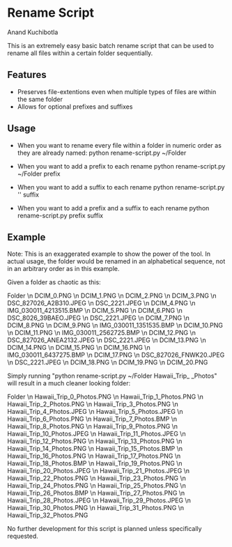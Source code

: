 Rename Script
=============
Anand Kuchibotla

This is an extremely easy basic batch rename script that can be used to rename all files within a certain folder sequentially.

Features
--------
- Preserves file-extentions even when multiple types of files are within the same folder
- Allows for optional prefixes and suffixes

Usage
-----
- When you want to rename every file within a folder in numeric order as they are already named:
python rename-script.py ~/Folder

- When you want to add a prefix to each rename
python rename-script.py ~/Folder prefix

- When you want to add a suffix to each rename
python rename-script.py '' suffix

- When you want to add a prefix and a suffix to each rename
python rename-script.py prefix suffix

Example
-------
Note: This is an exaggerated example to show the power of the tool. In actual usage, the folder would be renamed in an alphabetical sequence, not in an arbitrary order as in this example.

Given a folder as chaotic as this:

Folder
\n DCIM_0.PNG
\n DCIM_1.PNG
\n DCIM_2.PNG
\n DCIM_3.PNG
\n DSC_827026_A2B310.JPEG
\n DSC_2221.JPEG
\n DCIM_4.PNG
\n IMG_030011_4213515.BMP
\n DCIM_5.PNG
\n DCIM_6.PNG
\n DSC_8026_39BAEO.JPEG
\n DSC_2221.JPEG
\n DCIM_7.PNG
\n DCIM_8.PNG
\n DCIM_9.PNG
\n IMG_030011_1351535.BMP
\n DCIM_10.PNG
\n DCIM_11.PNG
\n IMG_030011_2562725.BMP
\n DCIM_12.PNG
\n DSC_827026_ANEA2132.JPEG
\n DSC_2221.JPEG
\n DCIM_13.PNG
\n DCIM_14.PNG
\n DCIM_15.PNG
\n DCIM_16.PNG
\n IMG_030011_6437275.BMP
\n DCIM_17.PNG
\n DSC_827026_FNWK20.JPEG
\n DSC_2221.JPEG
\n DCIM_18.PNG
\n DCIM_19.PNG
\n DCIM_20.PNG
    
  Simply running "python rename-script.py ~/Folder Hawaii_Trip_ _Photos" will result in a much cleaner looking folder:
  
  Folder
\n Hawaii_Trip_0_Photos.PNG
\n Hawaii_Trip_1_Photos.PNG
\n Hawaii_Trip_2_Photos.PNG
\n Hawaii_Trip_3_Photos.PNG
\n Hawaii_Trip_4_Photos.JPEG
\n Hawaii_Trip_5_Photos.JPEG
\n Hawaii_Trip_6_Photos.PNG
\n Hawaii_Trip_7_Photos.BMP
\n Hawaii_Trip_8_Photos.PNG
\n Hawaii_Trip_9_Photos.PNG
\n Hawaii_Trip_10_Photos.JPEG
\n Hawaii_Trip_11_Photos.JPEG
\n Hawaii_Trip_12_Photos.PNG
\n Hawaii_Trip_13_Photos.PNG
\n Hawaii_Trip_14_Photos.PNG
\n Hawaii_Trip_15_Photos.BMP
\n Hawaii_Trip_16_Photos.PNG
\n Hawaii_Trip_17_Photos.PNG
\n Hawaii_Trip_18_Photos.BMP
\n Hawaii_Trip_19_Photos.PNG
\n Hawaii_Trip_20_Photos.JPEG
\n Hawaii_Trip_21_Photos.JPEG
\n Hawaii_Trip_22_Photos.PNG
\n Hawaii_Trip_23_Photos.PNG
\n Hawaii_Trip_24_Photos.PNG
\n Hawaii_Trip_25_Photos.PNG
\n Hawaii_Trip_26_Photos.BMP
\n Hawaii_Trip_27_Photos.PNG
\n Hawaii_Trip_28_Photos.JPEG
\n Hawaii_Trip_29_Photos.JPEG
\n Hawaii_Trip_30_Photos.PNG
\n Hawaii_Trip_31_Photos.PNG
\n Hawaii_Trip_32_Photos.PNG
    
No further development for this script is planned unless specifically requested.
